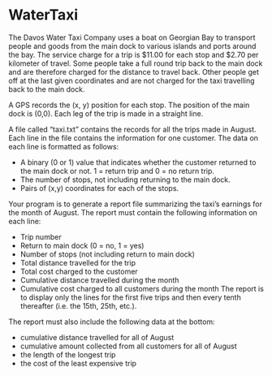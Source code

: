 # WaterTaxi

The Davos Water Taxi Company uses a boat on Georgian Bay to transport people and goods from the main dock to various islands and ports around the bay. The service charge for a trip is $11.00 for each stop and $2.70 per kilometer of travel. Some people take a full round trip back to the main dock and are therefore charged for the distance to travel back. Other people get off at the last given coordinates and are not charged for the taxi travelling back to the main dock.

A GPS records the (x, y) position for each stop. The position of the main dock is (0,0). Each leg of the trip is made in a straight line.

A file called “taxi.txt” contains the records for all the trips made in August. Each line in the file contains the information for one customer. The data on each line is formatted as follows:
- A binary (0 or 1) value that indicates whether the customer returned to the main dock or not. 1 = return trip and 0 = no return trip.
- The number of stops, not including returning to the main dock.
- Pairs of (x,y) coordinates for each of the stops.

Your program is to generate a report file summarizing the taxi’s earnings for the month of August. The report must contain the following information on each line:
- Trip number
- Return to main dock (0 = no, 1 = yes)
- Number of stops (not including return to main dock)
- Total distance travelled for the trip
- Total cost charged to the customer
- Cumulative distance travelled during the month
- Cumulative cost charged to all customers during the month
The report is to display only the lines for the first five trips and then every tenth thereafter (i.e. the 15th, 25th, etc.).

The report must also include the following data at the bottom:
- cumulative distance travelled for all of August
- cumulative amount collected from all customers for all of August
- the length of the longest trip
- the cost of the least expensive trip

